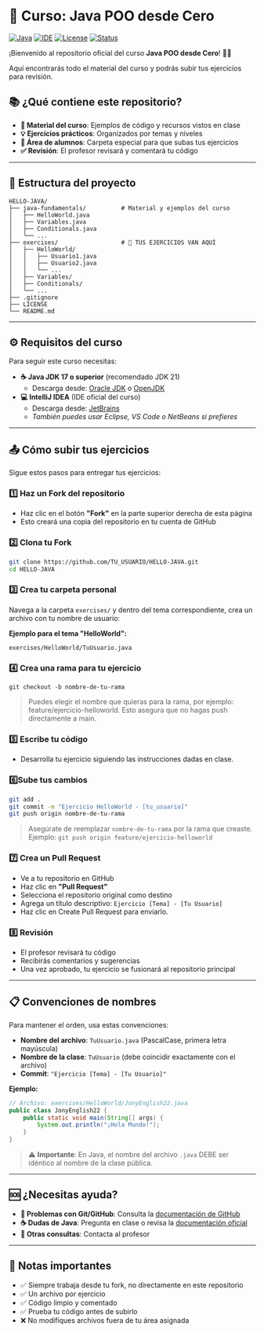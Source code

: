# 🚀 Curso: Java POO desde Cero

[![Java](https://img.shields.io/badge/JAVA%2021+-FF4444?style=flat-square&logoColor=white&color=FF4444&labelColor=FF4444)](https://www.oracle.com/java/)
[![IDE](https://img.shields.io/badge/IDE%20IntelliJ-5555FF?style=flat-square&logoColor=white&color=5555FF&labelColor=5555FF)](https://www.jetbrains.com/idea/)
[![License](https://img.shields.io/badge/License%20MIT-44AA44?style=flat-square&logoColor=white&color=44AA44&labelColor=44AA44)](https://opensource.org/licenses/MIT)
[![Status](https://img.shields.io/badge/Status%20Activo-FF8800?style=flat-square&logoColor=white&color=FF8800&labelColor=FF8800)](https://github.com/tu-usuario/tu-repositorio)

¡Bienvenido al repositorio oficial del curso **Java POO desde Cero**! 👨‍💻

Aquí encontrarás todo el material del curso y podrás subir tus ejercicios para revisión.

## 📚 ¿Qué contiene este repositorio?

- **📖 Material del curso**: Ejemplos de código y recursos vistos en clase
- **💡 Ejercicios prácticos**: Organizados por temas y niveles
- **👥 Área de alumnos**: Carpeta especial para que subas tus ejercicios
- **✅ Revisión**: El profesor revisará y comentará tu código

---

## 📂 Estructura del proyecto

```
HELLO-JAVA/
├── java-fundamentals/          # Material y ejemplos del curso
│   ├── HelloWorld.java
│   ├── Variables.java
│   ├── Conditionals.java
│   └── ...
├── exercises/                  # 🎯 TUS EJERCICIOS VAN AQUÍ
│   ├── HelloWorld/
│   │   ├── Usuario1.java
│   │   ├── Usuario2.java
│   │   └── ...
│   ├── Variables/
│   ├── Conditionals/
│   └── ...
├── .gitignore
├── LICENSE
└── README.md
```

---

## ⚙️ Requisitos del curso

Para seguir este curso necesitas:

- **☕ Java JDK 17 o superior** (recomendado JDK 21)
  - Descarga desde: [Oracle JDK](https://www.oracle.com/java/technologies/downloads/) o [OpenJDK](https://openjdk.org/)
- **💻 IntelliJ IDEA** (IDE oficial del curso)
  - Descarga desde: [JetBrains](https://www.jetbrains.com/idea/)
  - *También puedes usar Eclipse, VS Code o NetBeans si prefieres*

---

## 📤 Cómo subir tus ejercicios

Sigue estos pasos para entregar tus ejercicios:

### 1️⃣ Haz un Fork del repositorio
- Haz clic en el botón **"Fork"** en la parte superior derecha de esta página
- Esto creará una copia del repositorio en tu cuenta de GitHub

### 2️⃣ Clona tu Fork
```bash
git clone https://github.com/TU_USUARIO/HELLO-JAVA.git
cd HELLO-JAVA
```

### 3️⃣ Crea tu carpeta personal
Navega a la carpeta `exercises/` y dentro del tema correspondiente, crea un archivo con tu nombre de usuario:

**Ejemplo para el tema "HelloWorld":**
```
exercises/HelloWorld/TuUsuario.java
```

### 4️⃣ Crea una rama para tu ejercicio
```
git checkout -b nombre-de-tu-rama
```
> Puedes elegir el nombre que quieras para la rama, por ejemplo: feature/ejercicio-helloworld.
Esto asegura que no hagas push directamente a main.

### 5️⃣ Escribe tu código
- Desarrolla tu ejercicio siguiendo las instrucciones dadas en clase.

### 6️⃣Sube tus cambios
```bash
git add .
git commit -m "Ejercicio HelloWorld - [tu_usuario]"
git push origin nombre-de-tu-rama
```
> Asegúrate de reemplazar `nombre-de-tu-rama` por la rama que creaste. 
Ejemplo: `git push origin feature/ejercicio-helloworld`

### 7️⃣ Crea un Pull Request
- Ve a tu repositorio en GitHub
- Haz clic en **"Pull Request"**
- Selecciona el repositorio original como destino
- Agrega un título descriptivo: `Ejercicio [Tema] - [Tu Usuario]`
- Haz clic en Create Pull Request para enviarlo.

### 8️⃣ Revisión
- El profesor revisará tu código
- Recibirás comentarios y sugerencias
- Una vez aprobado, tu ejercicio se fusionará al repositorio principal

---

## 📋 Convenciones de nombres

Para mantener el orden, usa estas convenciones:

- **Nombre del archivo**: `TuUsuario.java` (PascalCase, primera letra mayúscula)
- **Nombre de la clase**: `TuUsuario` (debe coincidir exactamente con el archivo)
- **Commit**: `"Ejercicio [Tema] - [Tu Usuario]"`

**Ejemplo:**
```java
// Archivo: exercises/HelloWorld/JonyEnglish22.java
public class JonyEnglish22 {
    public static void main(String[] args) {
        System.out.println("¡Hola Mundo!");
    }
}
```

> ⚠️ **Importante**: En Java, el nombre del archivo `.java` DEBE ser idéntico al nombre de la clase pública.

---

## 🆘 ¿Necesitas ayuda?

- **🐛 Problemas con Git/GitHub**: Consulta la [documentación de GitHub](https://docs.github.com/)
- **☕ Dudas de Java**: Pregunta en clase o revisa la [documentación oficial](https://docs.oracle.com/javase/tutorial/)
- **💬 Otras consultas**: Contacta al profesor

---

## 📝 Notas importantes

- ✅ Siempre trabaja desde tu fork, no directamente en este repositorio
- ✅ Un archivo por ejercicio
- ✅ Código limpio y comentado
- ✅ Prueba tu código antes de subirlo
- ❌ No modifiques archivos fuera de tu área asignada
